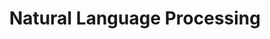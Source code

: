 ---
title: Natural Language Processing
description: Notes and thoughts on natural language processing topics.
---